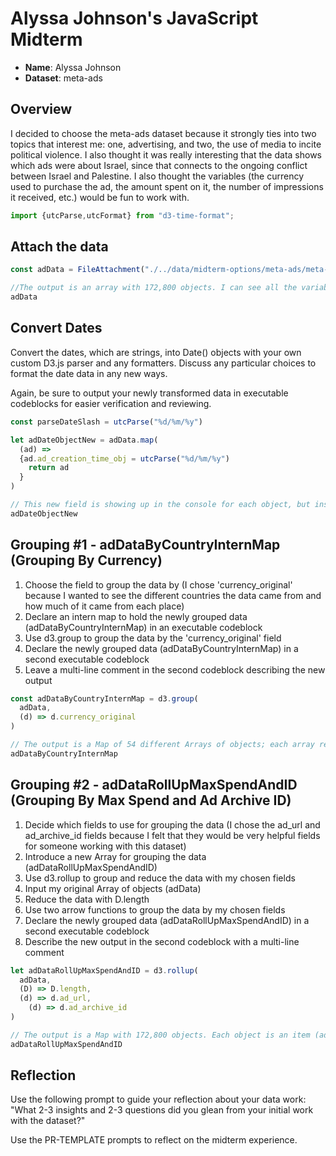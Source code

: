 # Alyssa Johnson's JavaScript Midterm

- **Name**: Alyssa Johnson
- **Dataset**: meta-ads

## Overview

I decided to choose the meta-ads dataset because it strongly ties into two topics that interest me: one, advertising, and two, the use of media to incite political violence. I also thought it was really interesting that the data shows which ads were about Israel, since that connects to the ongoing conflict between Israel and Palestine. I also thought the variables (the currency used to purchase the ad, the amount spent on it, the number of impressions it received, etc.) would be fun to work with. 

```js
import {utcParse,utcFormat} from "d3-time-format";
```

## Attach the data


```js
const adData = FileAttachment("./../data/midterm-options/meta-ads/meta-ads-mentioning-israel-after-2015-09-11.csv").csv({typed: true})
```
```js
//The output is an array with 172,800 objects. I can see all the variables mentioned in the readme.md file, including the ad's id, creation time, currency, impressions, URL, and the amount of money spent. 
adData 
```

## Convert Dates

Convert the dates, which are strings, into Date() objects with your own custom
D3.js parser and any formatters. Discuss any particular choices to format the
date data in any new ways.

Again, be sure to output your newly transformed data in executable codeblocks
for easier verification and reviewing.

```js
const parseDateSlash = utcParse("%d/%m/%y")
```

```js
let adDateObjectNew = adData.map(
  (ad) => 
  {ad.ad_creation_time_obj = utcParse("%d/%m/%y")
    return ad
  }
)
```
```js
// This new field is showing up in the console for each object, but instead of a data, I'm seeing f(c), which means function. I'm unsure if this is okay or if I'm doing something wrong. I posted in the help forum. For now, I'll leave this as is unless I get a response or figure this out. 
adDateObjectNew
```

## Grouping #1 - adDataByCountryInternMap (Grouping By Currency)

1. Choose the field to group the data by (I chose 'currency_original' because I wanted to see the different countries the data came from and how much of it came from each place)
2. Declare an intern map to hold the newly grouped data (adDataByCountryInternMap) in an executable codeblock
3. Use d3.group to group the data by the 'currency_original' field
4. Declare the newly grouped data (adDataByCountryInternMap) in a second executable codeblock
5. Leave a multi-line comment in the second codeblock describing the new output

```js
const adDataByCountryInternMap = d3.group(
  adData, 
  (d) => d.currency_original
)
```
```js
// The output is a Map of 54 different Arrays of objects; each array represents a different type of currency, and each object is an item from the dataset (aka each item is an ad). According to this grouping, the most common currencies used were USD (with 99,057 objects) and ILS/Israeli Sheqels (with 23,980 objects), while the least common currency used was NIO/Nicaraguan Cordoba (With just 1 object). I plan to explore this one more in my own time; it's very fascinating to see which countries were most involved. 
adDataByCountryInternMap
```

## Grouping #2 - adDataRollUpMaxSpendAndID (Grouping By Max Spend and Ad Archive ID)

1. Decide which fields to use for grouping the data (I chose the ad_url and ad_archive_id fields because I felt that they would be very helpful fields for someone working with this dataset)
2. Introduce a new Array for grouping the data (adDataRollUpMaxSpendAndID)
3. Use d3.rollup to group and reduce the data with my chosen fields
4. Input my original Array of objects (adData)
5. Reduce the data with D.length
6. Use two arrow functions to group the data by my chosen fields
7. Declare the newly grouped data (adDataRollUpMaxSpendAndID) in a second executable codeblock
8. Describe the new output in the second codeblock with a multi-line comment

```js
let adDataRollUpMaxSpendAndID = d3.rollup(
  adData,
  (D) => D.length,
  (d) => d.ad_url,
    (d) => d.ad_archive_id
)
```

```js
// The output is a Map with 172,800 objects. Each object is an item (ad) from the dataset, and each item's Facebook URL and archive ID are shown. The URL is shown first, and then each URL has an arrow function pointing to the item's respective archive ID. It's worth noting that the archive IDs are each in Maps of their own, with the only object in these Maps being the archive ID. Presumably this is because both fields got a (d) => line and therefore each got their own Map. The fields I used for grouping here were less interesting than the first group, but the rollup method felt more convenient!
adDataRollUpMaxSpendAndID
```

## Reflection

Use the following prompt to guide your reflection about your data work:
"What 2-3 insights and 2-3 questions did you glean from your initial work
with the dataset?"

Use the PR-TEMPLATE prompts to reflect on the midterm experience.

```